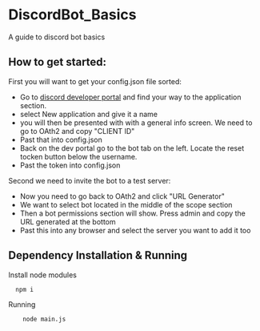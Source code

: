 # DiscordBot_Basics

A guide to discord bot basics


## How to get started:

First you will want to get your config.json file sorted:
- Go to [discord developer portal](https://discord.com/developers/applications) and find your way to the application section.
- select New application and give it a name
- you will then be presented with with a general info screen. We need to go to OAth2 and copy "CLIENT ID"
- Past that into config.json 
- Back on the dev portal go to the bot tab on the left. Locate the reset tocken button below the username.
- Past the token into config.json

Second we need to invite the bot to a test server:
 
- Now you need to go back to OAth2 and click "URL Generator" 
- We want to select bot located in the middle of the scope section
- Then a bot permissions section will show. Press admin and copy the URL generated at the bottom 
- Past this into any browser and select the server you want to add it too
    




## Dependency Installation & Running

Install node modules

```bash
  npm i
```
Running 
```bash
    node main.js
```
